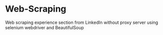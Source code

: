 # Web-Scraping
Web scraping experience section from LinkedIn without proxy server using selenium webdriver and BeautifulSoup
